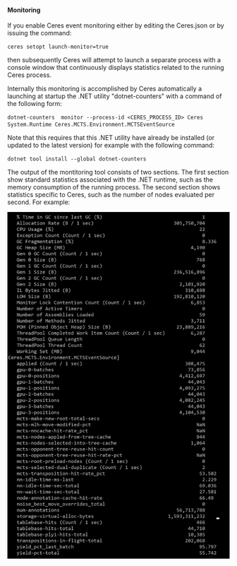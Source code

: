 #### Monitoring

If you enable Ceres event monitoring either by editing the Ceres.json
or by issuing the command:
```
ceres setopt launch-monitor=true
```
then subsequently Ceres will attempt to launch a separate process with
a console window that continuously displays statistics related 
to the running Ceres process.

Internally this monitoring is accomplished by Ceres automatically a launching
at startup the .NET utility "dotnet-counters" with a command of the following form:
```
dotnet-counters  monitor --process-id <CERES_PROCESS_ID> Ceres System.Runtime Ceres.MCTS.Environment.MCTSEventSource
```

Note that this requires that this .NET utility have already be installed
 (or updated to the latest version) for example with the following command:
```
dotnet tool install --global dotnet-counters 
```

The output of the montitoring tool consists of two sections. 
The first section show standard statistics associated with the .NET runtime,
such as the memory consumption of the running process.
The second section shows statistics specific to Ceres, such as the
number of nodes evaluated per second. For example:

![Monitor Window](MonitorWindow.png)
